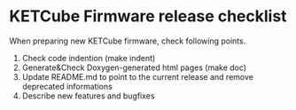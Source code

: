 # KETCube Firmware release checklist

When preparing new KETCube firmware, check following points.

1. Check code indention (make indent)
2. Generate&Check Doxygen-generated html pages (make doc)
3. Update README.md to point to the current release and remove deprecated informations
4. Describe new features and bugfixes
